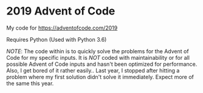 # 2019 Advent of Code

My code for https://adventofcode.com/2019

Requires Python (Used with Python 3.6)


*NOTE*: The code within is to quickly solve the problems for the Advent of Code for my specific inputs. It is *NOT* coded with maintainability or for all possible Advent of Code inputs and hasn't been optimized for performance. Also, I get bored of it rather easily.. Last year, I stopped after hitting a problem where my first solution didn't solve it immediately. Expect more of the same this year.
